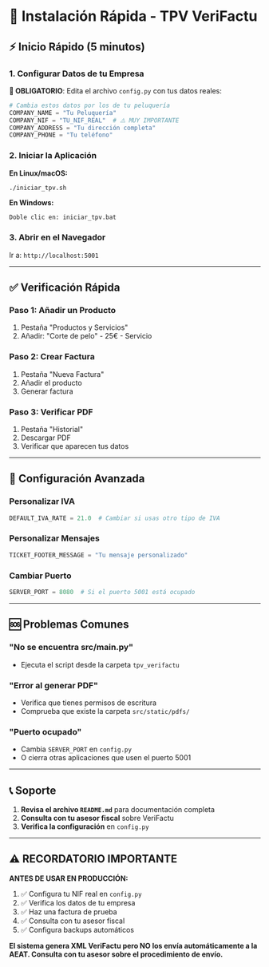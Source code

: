 # 🚀 Instalación Rápida - TPV VeriFactu

## ⚡ Inicio Rápido (5 minutos)

### 1. Configurar Datos de tu Empresa

**📝 OBLIGATORIO**: Edita el archivo `config.py` con tus datos reales:

```python
# Cambia estos datos por los de tu peluquería
COMPANY_NAME = "Tu Peluquería"
COMPANY_NIF = "TU_NIF_REAL"  # ⚠️ MUY IMPORTANTE
COMPANY_ADDRESS = "Tu dirección completa"
COMPANY_PHONE = "Tu teléfono"
```

### 2. Iniciar la Aplicación

**En Linux/macOS:**
```bash
./iniciar_tpv.sh
```

**En Windows:**
```
Doble clic en: iniciar_tpv.bat
```

### 3. Abrir en el Navegador

Ir a: `http://localhost:5001`

---

## ✅ Verificación Rápida

### Paso 1: Añadir un Producto
1. Pestaña "Productos y Servicios"
2. Añadir: "Corte de pelo" - 25€ - Servicio

### Paso 2: Crear Factura
1. Pestaña "Nueva Factura"
2. Añadir el producto
3. Generar factura

### Paso 3: Verificar PDF
1. Pestaña "Historial"
2. Descargar PDF
3. Verificar que aparecen tus datos

---

## 🔧 Configuración Avanzada

### Personalizar IVA
```python
DEFAULT_IVA_RATE = 21.0  # Cambiar si usas otro tipo de IVA
```

### Personalizar Mensajes
```python
TICKET_FOOTER_MESSAGE = "Tu mensaje personalizado"
```

### Cambiar Puerto
```python
SERVER_PORT = 8080  # Si el puerto 5001 está ocupado
```

---

## 🆘 Problemas Comunes

### "No se encuentra src/main.py"
- Ejecuta el script desde la carpeta `tpv_verifactu`

### "Error al generar PDF"
- Verifica que tienes permisos de escritura
- Comprueba que existe la carpeta `src/static/pdfs/`

### "Puerto ocupado"
- Cambia `SERVER_PORT` en `config.py`
- O cierra otras aplicaciones que usen el puerto 5001

---

## 📞 Soporte

1. **Revisa el archivo `README.md`** para documentación completa
2. **Consulta con tu asesor fiscal** sobre VeriFactu
3. **Verifica la configuración** en `config.py`

---

## ⚠️ RECORDATORIO IMPORTANTE

**ANTES DE USAR EN PRODUCCIÓN:**
1. ✅ Configura tu NIF real en `config.py`
2. ✅ Verifica los datos de tu empresa
3. ✅ Haz una factura de prueba
4. ✅ Consulta con tu asesor fiscal
5. ✅ Configura backups automáticos

**El sistema genera XML VeriFactu pero NO los envía automáticamente a la AEAT. Consulta con tu asesor sobre el procedimiento de envío.**

